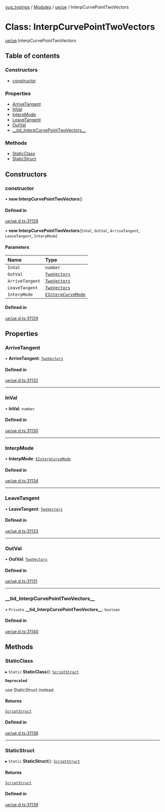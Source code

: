 [yug_typings](../README.md) / [Modules](../modules.md) / [ue/ue](../modules/ue_ue.md) / InterpCurvePointTwoVectors

# Class: InterpCurvePointTwoVectors

[ue/ue](../modules/ue_ue.md).InterpCurvePointTwoVectors

## Table of contents

### Constructors

- [constructor](ue_ue.InterpCurvePointTwoVectors.md#constructor)

### Properties

- [ArriveTangent](ue_ue.InterpCurvePointTwoVectors.md#arrivetangent)
- [InVal](ue_ue.InterpCurvePointTwoVectors.md#inval)
- [InterpMode](ue_ue.InterpCurvePointTwoVectors.md#interpmode)
- [LeaveTangent](ue_ue.InterpCurvePointTwoVectors.md#leavetangent)
- [OutVal](ue_ue.InterpCurvePointTwoVectors.md#outval)
- [\_\_tid\_InterpCurvePointTwoVectors\_\_](ue_ue.InterpCurvePointTwoVectors.md#__tid_interpcurvepointtwovectors__)

### Methods

- [StaticClass](ue_ue.InterpCurvePointTwoVectors.md#staticclass)
- [StaticStruct](ue_ue.InterpCurvePointTwoVectors.md#staticstruct)

## Constructors

### constructor

• **new InterpCurvePointTwoVectors**()

#### Defined in

[ue/ue.d.ts:31128](https://github.com/YugMetaverse/yug_typings/blob/25cad34/ue/ue.d.ts#L31128)

• **new InterpCurvePointTwoVectors**(`InVal`, `OutVal`, `ArriveTangent`, `LeaveTangent`, `InterpMode`)

#### Parameters

| Name | Type |
| :------ | :------ |
| `InVal` | `number` |
| `OutVal` | [`TwoVectors`](ue_ue.TwoVectors.md) |
| `ArriveTangent` | [`TwoVectors`](ue_ue.TwoVectors.md) |
| `LeaveTangent` | [`TwoVectors`](ue_ue.TwoVectors.md) |
| `InterpMode` | [`EInterpCurveMode`](../enums/ue_ue.EInterpCurveMode.md) |

#### Defined in

[ue/ue.d.ts:31129](https://github.com/YugMetaverse/yug_typings/blob/25cad34/ue/ue.d.ts#L31129)

## Properties

### ArriveTangent

• **ArriveTangent**: [`TwoVectors`](ue_ue.TwoVectors.md)

#### Defined in

[ue/ue.d.ts:31132](https://github.com/YugMetaverse/yug_typings/blob/25cad34/ue/ue.d.ts#L31132)

___

### InVal

• **InVal**: `number`

#### Defined in

[ue/ue.d.ts:31130](https://github.com/YugMetaverse/yug_typings/blob/25cad34/ue/ue.d.ts#L31130)

___

### InterpMode

• **InterpMode**: [`EInterpCurveMode`](../enums/ue_ue.EInterpCurveMode.md)

#### Defined in

[ue/ue.d.ts:31134](https://github.com/YugMetaverse/yug_typings/blob/25cad34/ue/ue.d.ts#L31134)

___

### LeaveTangent

• **LeaveTangent**: [`TwoVectors`](ue_ue.TwoVectors.md)

#### Defined in

[ue/ue.d.ts:31133](https://github.com/YugMetaverse/yug_typings/blob/25cad34/ue/ue.d.ts#L31133)

___

### OutVal

• **OutVal**: [`TwoVectors`](ue_ue.TwoVectors.md)

#### Defined in

[ue/ue.d.ts:31131](https://github.com/YugMetaverse/yug_typings/blob/25cad34/ue/ue.d.ts#L31131)

___

### \_\_tid\_InterpCurvePointTwoVectors\_\_

• `Private` **\_\_tid\_InterpCurvePointTwoVectors\_\_**: `boolean`

#### Defined in

[ue/ue.d.ts:31140](https://github.com/YugMetaverse/yug_typings/blob/25cad34/ue/ue.d.ts#L31140)

## Methods

### StaticClass

▸ `Static` **StaticClass**(): [`ScriptStruct`](ue_ue.ScriptStruct.md)

**`Deprecated`**

use StaticStruct instead.

#### Returns

[`ScriptStruct`](ue_ue.ScriptStruct.md)

#### Defined in

[ue/ue.d.ts:31138](https://github.com/YugMetaverse/yug_typings/blob/25cad34/ue/ue.d.ts#L31138)

___

### StaticStruct

▸ `Static` **StaticStruct**(): [`ScriptStruct`](ue_ue.ScriptStruct.md)

#### Returns

[`ScriptStruct`](ue_ue.ScriptStruct.md)

#### Defined in

[ue/ue.d.ts:31139](https://github.com/YugMetaverse/yug_typings/blob/25cad34/ue/ue.d.ts#L31139)
